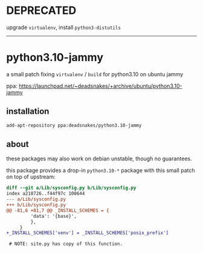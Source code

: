 # DEPRECATED

upgrade `virtualenv`, install `python3-distutils`

___

python3.10-jammy
================

a small patch fixing `virtualenv` / `build` for python3.10 on ubuntu jammy

ppa: https://launchpad.net/~deadsnakes/+archive/ubuntu/python3.10-jammy

## installation

```bash
add-apt-repository ppa:deadsnakes/python3.10-jammy
```

## about

these packages may also work on debian unstable, though no guarantees.

this package provides a drop-in `python3.10-*` package with this small patch on
top of upstream:

```diff
diff --git a/Lib/sysconfig.py b/Lib/sysconfig.py
index a218726..f44f97c 100644
--- a/Lib/sysconfig.py
+++ b/Lib/sysconfig.py
@@ -81,6 +81,7 @@ _INSTALL_SCHEMES = {
         'data': '{base}',
         },
     }
+_INSTALL_SCHEMES['venv'] = _INSTALL_SCHEMES['posix_prefix']

 # NOTE: site.py has copy of this function.
```
